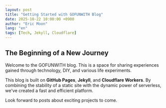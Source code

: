 ```yaml
---
layout: post
title: "Getting Started with GOFUNWITH Blog"
date: 2025-10-22 10:00:00 +0900
author: "Eric Moon"
lang: "en"
tags: [Tech, Jekyll, Cloudflare]
---
```


## The Beginning of a New Journey

Welcome to the GOFUNWITH blog. This is a space for sharing experiences gained through technology, DIY, and various life experiments.

This blog is built on **GitHub Pages**, **Jekyll**, and **Cloudflare Workers**. By combining the stability of a static site with the dynamic power of serverless, we've created a fast and efficient platform.

Look forward to posts about exciting projects to come.
